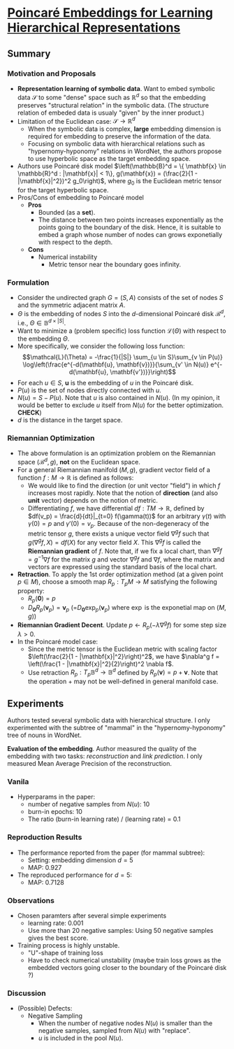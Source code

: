 # [Poincaré Embeddings for Learning Hierarchical Representations](https://papers.nips.cc/paper/7213-poincare-embeddings-for-learning-hierarchical-representations)

## Summary

### Motivation and Proposals
- **Representation learning of symbolic data**. Want to embed symbolic data $\mathcal{S}$ to some "dense" space such as $\mathbb{R}^d$ so that the embedding preserves "structural relation" in the symbolic data. (The structure relation of embeded data is usualy "given" by the inner product.)
- Limitation of the Euclidean case: $\mathcal{S} \to \mathbb{R}^d$
  - When the symbolic data is complex, **large** embedding dimension is required for embedding to preserve the information of the data.
  - Focusing on symbolic data with hierarchical relations such as "hypernomy-hyponomy" relations in WordNet, the authors propose to use hyperbolic space as the target embedding space.
- Authors use Poincaré disk model $\left(\mathbb{B}^d = \{ \mathbf{x} \in \mathbb{R}^d : |\mathbf{x}| < 1\}, g(\mathbf{x}) = (\frac{2}{1 - |\mathbf{x}|^2})^2 g_0\right)$, where $g_0$ is the Euclidean metric tensor for the target hyperbolic space.
- Pros/Cons of embedding to Poincaré model
  - **Pros**
    - Bounded (as a **set**).
    - The distance between two points increases exponentially as the points going to the boundary of the disk. Hence, it is suitable to embed a graph whose number of nodes can grows exponetially with respect to the depth.
  - **Cons**
    - Numerical instability
      - Metric tensor near the boundary goes infinity.

### Formulation
- Consider the undirected graph $G = (S, A)$ consists of the set of nodes $S$ and the symmetric adjacent matrix $A$.
- $\Theta$ is the embedding of nodes $S$ into the $d$-dimensional Poincaré disk $\mathcal{B}^d$, i.e., $\Theta \in \mathbb{B}^{d\times{|S|}}$.
- Want to minimize a (problem specific) loss function $\mathcal{L}(\Theta)$ with respect to the embedding $\Theta$.
- More specifically, we consider the following loss function:
$$\mathcal{L}(\Theta) = -\frac{1}{|S|} \sum_{u \in S}\sum_{v \in P(u)} \log\left(\frac{e^{-d(\mathbf{u}, \mathbf{v})}}{\sum_{v' \in N(u)} e^{-d(\mathbf{u}, \mathbf{v'})}}\right)$$
- For each $u \in S$, $\mathbf{u}$ is the embedding of $u$ in the Poincaré disk.
- $P(u)$ is the set of nodes directly connected with $u$.
- $N(u) = S - P(u)$. Note that $u$ is also contained in $N(u)$. (In my opinion, it would be better to exclude $u$ itself from $N(u)$ for the better optimization. **CHECK**)
- $d$ is the distance in the target space.

### Riemannian Optimization
- The above formulation is an optimization problem on the Riemannian space $(\mathcal{B}^d, g)$, **not** on the Euclidean space.
- For a general Riemannian manifold $(M, g)$, gradient vector field of a function $f: M \to \mathbb{R}$ is defined as follows:
  - We would like to find the direction (or unit vector "field") in which $f$ increases most rapidly. Note that the notion of **direction** (and also **unit** vector) depends on the notion of metric.
  - Differentiating $f$, we have differential $df: TM \to \mathbb{R}$, defined by $df(v_p) = \frac{d}{dt}|_{t=0} f(\gamma(t))$ for an arbitrary $\gamma(t)$ with $\gamma(0) = p$ and $\gamma'(0) = v_p$. Because of the non-degeneracy of the metric tensor $g$, there exists a unique vector field $\nabla^g f$ such that $g(\nabla^g f, X) = df(X)$ for any vector field $X$. This $\nabla^g f$ is called the **Riemannian gradient** of $f$. Note that, if we fix a local chart, than $\nabla^g f = g^{-1} \nabla f$ for the matrix $g$ and vector $\nabla^g f$ and $\nabla f$, where the matrix and vectors are expressed using the standard basis of the local chart.
- **Retraction**. To apply the 1st order optimization method (at a given point $p \in M$), choose a smooth map $R_p: T_p M \to M$ satisfying the following property:
  - $R_p (\mathbf{0}) = p$
  - $D_{\mathbf{0}}R_p(\mathbf{v}_p) = \mathbf{v}_p$ (=$D_{\mathbf{0}}\exp_p(\mathbf{v}_p)$ where $\exp$ is the exponetial map on $(M, g)$)
- **Riemannian Gradient Decent**. Update $p \leftarrow R_p(-\lambda\nabla^g f)$ for some step size $\lambda > 0$.
- In the Poincaré model case:
  - Since the metric tensor is the Euclidean metric with scaling factor $\left(\frac{2}{1 - |\mathbf{x}|^2}\right)^2$, we have $\nabla^g f = \left(\frac{1 - |\mathbf{x}|^2}{2}\right)^2 \nabla f$.
  - Use retraction $R_p : T_p \mathbb{B}^d \to \mathbb{B}^d$ defined by $R_p(\mathbf{v}) = p + \mathbf{v}$. Note that the operation $+$ may not be well-defined in general manifold case.





## Experiments
Authors tested several symbolic data with hierarchical structure.
I only experimented with the subtree of "mammal" in the "hypernomy-hyponomy" tree of nouns in WordNet.

**Evaluation of the embedding**.
Author measured the quality of the embedding with two tasks: *reconstruction* and *link prediction*.
I only measured Mean Average Precision of the reconstruction.

### Vanila
- Hyperparams in the paper:
  - number of negative samples from $N(u)$: 10
  - burn-in epochs: 10
  - The ratio (burn-in learning rate) / (learning rate) = 0.1

### Reproduction Results
- The performance reported from the paper (for mammal subtree):
  - Setting: embedding dimension $d = 5$
  - MAP: 0.927
- The reproduced performance for $d = 5$:
  - MAP: 0.7128

### Observations
- Chosen paramters after several simple experiments
  - learning rate: 0.001
  - Use more than 20 negative samples: Using 50 negative samples gives the best score.
- Training process is highly unstable.
  - "U"-shape of training loss
  - Have to check numerical unstability (maybe train loss grows as the embedded vectors going closer to the boundary of the Poincaré disk ?)

### Discussion
- (Possible) Defects:
  - Negative Sampling
    - When the number of negative nodes $N(u)$ is smaller than the negative samples, sampled from $N(u)$ with "replace".
    - $u$ is included in the pool $N(u)$. 
